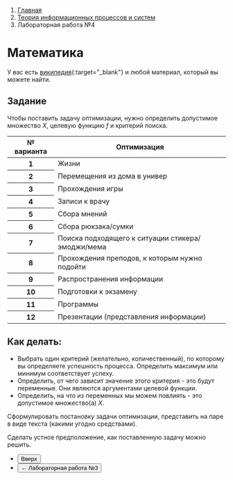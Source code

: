 <ol class="breadcrumb">
  <li class="breadcrumb-item"><a href="{{ site.baseurl }}">Главная</a></li>
  <li class="breadcrumb-item"><a href="{{ site.baseurl }}/TIPiS/index.html">Теория информационных процессов и систем</a></li>
  <li class="breadcrumb-item active">Лабораторная работа №4</li>
</ol>

<nav>
  <ul></ul>
</nav>

# Математика

У вас есть [википедия](https://ru.wikipedia.org/wiki/%D0%9E%D0%BF%D1%82%D0%B8%D0%BC%D0%B8%D0%B7%D0%B0%D1%86%D0%B8%D1%8F_(%D0%BC%D0%B0%D1%82%D0%B5%D0%BC%D0%B0%D1%82%D0%B8%D0%BA%D0%B0)){:target="_blank"} и любой материал, который вы можете найти.

## Задание

Чтобы поставить задачу оптимизации, нужно определить допустимое множество $X$, целевую функцию $f$ и критерий поиска.

<table class="table table-hover">
  <thead>
    <tr>
      <th scope="col">№ варианта</th>
      <th scope="col">Оптимизация</th>
    </tr>
  </thead>
  <tbody>
    <tr class="table-active">
      <th scope="row">1</th>
      <td>Жизни</td>
    </tr>
    <tr class="table-primary">
      <th scope="row">2</th>
      <td>Перемещения из дома в универ</td>
    </tr>
    <tr class="table-active">
      <th scope="row">3</th>
      <td>Прохождения игры</td>
    </tr>
    <tr class="table-primary">
      <th scope="row">4</th>
      <td>Записи к врачу</td>
    </tr>
    <tr class="table-active">
      <th scope="row">5</th>
      <td>Сбора мнений</td>
    </tr>
    <tr class="table-primary">
      <th scope="row">6</th>
      <td>Сбора рюкзака/сумки</td>
    </tr>
    <tr class="table-active">
      <th scope="row">7</th>
      <td>Поиска подходящего к ситуации стикера/эмоджи/мема</td>
    </tr>
    <tr class="table-primary">
      <th scope="row">8</th>
      <td>Прохождения преподов, к которым нужно подойти</td>
    </tr>
    <tr class="table-active">
      <th scope="row">9</th>
      <td>Распространения информации</td>
    </tr>
    <tr class="table-primary">
      <th scope="row">10</th>
      <td>Подготовки к экзамену</td>
    </tr>
    <tr class="table-active">
      <th scope="row">11</th>
      <td>Программы</td>
    </tr>
    <tr class="table-primary">
      <th scope="row">12</th>
      <td>Презентации (представления информации)</td>
    </tr>
   </tbody>
</table>

## Как делать:

* Выбрать один критерий (желательно, количественный), по которому вы определяете успешность процесса. Определить максимум или минимум соответствует успеху.
* Определить, от чего зависит значение этого критерия - это будут переменные. Они являются аргументами целевой функции.
* Определить, на что из переменных мы можем повлиять - это допустимое множество(а) $X$.

Сформулировать постановку задачи оптимизации, представить на паре в виде текста (какими угодно средствами).

Сделать устное предположение, как поставленную задачу можно решить.


<div class="row">
  <div class="col-lg-12">
   <ul class="list-unstyled">
     <li class="float-end">
       <button type="button" class="btn btn-outline-primary" onclick="window.location.href='#математика';">Вверх</button>
     </li>
     <!-- <li  class="float-end">
       <button type="button" class="btn btn-primary" onclick="window.location.href='{{ site.baseurl }}/TIPiS/labs/lab5.html';">Лабораторная работа №5 →</button>
     </li> -->
     <li>
       <button type="button" class="btn btn-primary" onclick="window.location.href='{{ site.baseurl }}/TIPiS/labs/lab3.html';">← Лабораторная работа №3</button>
     </li>
   </ul>
  </div>
</div>
